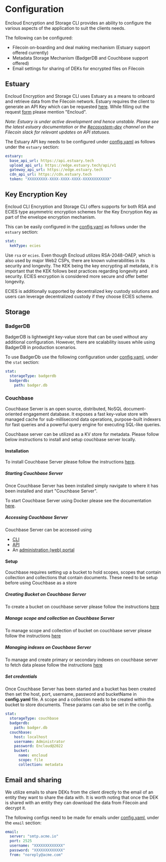 # Configuration

Encloud Encryption and Storage CLI provides an ability to configure the various aspects of the application to suit the clients needs.

The following can be configured:

* Filecoin on-boarding and deal making mechanism (Estuary support offered currently)
* Metadata Storage Mechanism (BadgerDB and Couchbase support offered) 
* Email settings for sharing of DEKs for encrypted files on Filecoin

## Estuary 

Encloud Encryption and Storage CLI uses Estuary as a means to onboard and retrieve data from the Filecoin network. Estuary requires the client
to generate an API Key which can be requested [here](https://docs.estuary.tech/tutorial-get-an-api-key). While filling out the request [form](https://docs.estuary.tech/get-invite-key)
please mention "Encloud".

*Note: Estuary is under active development and hence unstable. Please see the latest estuary documentation or the [#ecosystem-dev](https://filecoinproject.slack.com/archives/C016APFREQK) channel on the Filecoin slack for relevant updates on API statuses.*

The Estuary API key needs to be configured under [config.yaml](../config.yaml) as follows under the `estuary` section:

```yaml
estuary:
  base_api_url: https://api.estuary.tech
  upload_api_url: https://edge.estuary.tech/api/v1
  gateway_api_url: https://edge.estuary.tech
  cdn_api_url: https://cdn.estuary.tech
  token: "XXXXXXXXX-XXXX-XXXX-XXXX-XXXXXXXXXXXX"
```

## Key Encryption Key

Encloud CLI Encryption and Storage CLI offers supports for both RSA and ECIES type asymmetric encryption schemes for the 
Key Encryption Key as part of the envelope encryption mechanism. 

This can be easily configured in the [config.yaml](../config.yaml) as follows under the `estuary` section:

```yaml
stat:
  kekType: ecies
```

Use `rsa` or `ecies`. Even though Encloud utilizes RSA-2048-OAEP, which is also used by major Web2 CSPs, there are known
vulnerabilities in its security and longevity. The KEK being the key encrypting all metadata, it is important that the KEK
follows best practices regarding longevity and security. ECIES encryption is considered more secure and offer better longevity.

ECIES is additionally supported by decentralized key custody solutions and users can leverage decentralized custody if they
choose ECIES scheme.

## Storage

### BadgerDB

BadgerDB is lightweight key-value store that can be used without any additional configuration. However, there are scalability issues while using
BadgerDB in production scenarios.

To use BadgerDb use the following configuration under [config.yaml](../config.yaml), under the `stat` section:

```yaml
stat:
  storageType: badgerdb
  badgerdb:
    path: badger.db
```

### Couchbase

Couchbase Server is an open source, distributed, NoSQL document-oriented engagement database. It exposes a fast key-value 
store with managed cache for sub-millisecond data operations, purpose-built indexers for fast queries and a powerful query engine for executing SQL-like queries.

Couchbase server can be utilized as a KV store for metadata. Please follow below instructions to install and setup couchbase server locally.

#### Installation

To install Couchbase Server please follow the instructions [here](https://docs.couchbase.com/server/current/install/install-intro.html).

##### Starting Couchbase Server

Once Couchbase Server has been installed simply navigate to where it has been installed and start "Couchbase Server".

To start Couchbase Server using Docker please see the documentation [here](https://docs.couchbase.com/server/6.0/getting-started/do-a-quick-install.html).

##### Accessing Couchbase Server

Couchbase Server can be accessed using
* [CLI](https://docs.couchbase.com/server/current/cli/cli-intro.html)
* [API](https://docs.couchbase.com/server/current/rest-api/rest-intro.html)
* An [administration (web) portal](https://docs.couchbase.com/server/current/getting-started/look-at-the-results.html)

#### Setup
Couchbase requires setting up a bucket to hold scopes, scopes that contain collection and collections that contain documents.
These need to be setup before using Couchbase as a store

##### Creating Bucket on Couchbase Server

To create a bucket on couchbase server please follow the instructions [here](https://docs.couchbase.com/server/current/manage/manage-buckets/create-bucket.html)

##### Manage scope and collection on Couchbase Server

To manage scope and collection of bucket on couchbase server please follow the instructions [here](https://docs.couchbase.com/server/current/manage/manage-scopes-and-collections/manage-scopes-and-collections.html)

##### Managing indexes on Couchbase Server
To manage and create primary or secondary indexes on couchbase server to fetch data please follow the instructions [here](https://docs.couchbase.com/server/current/manage/manage-indexes/manage-indexes.html)

##### Set credentials

Once Couchbase Server has been started and a bucket has been created then set the host, port, username, password and bucketName in **config.yaml** file.
A scope and a collection needs to be created within the bucket to store documents. These params can also be set in the config.

```yaml
stat:
  storageType: couchbase
  badgerdb:
    path: badger.db
  couchbase:
    host: localhost
    username: Administrator
    password: Encloud@2022
    bucket:
      name: encloud
      scope: file
      collection: metadata
```

## Email and sharing

We utilize emails to share DEKs from the client directly to the email of an entity they want to share the data with. It is
worth noting that once the DEK is shared with an entity they can download the data from Filecoin and decrypt it.

The following configs need to be made for emails under [config.yaml](../config.yaml), under the `email` section:

```yaml
email:
  server: "smtp.acme.io"
  port: 2525
  username: "XXXXXXXXXXXXX"
  password: "XXXXXXXXXXXXX"
  from: "noreply@acme.com"
```
